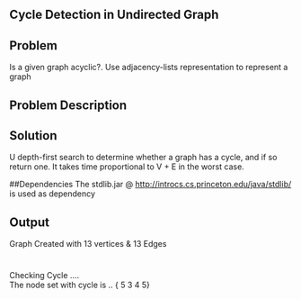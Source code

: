 ## Cycle Detection in Undirected Graph

## Problem
  
  Is a given graph acyclic?. Use adjacency-lists representation to represent a graph
  
## Problem Description 
  
## Solution
   U depth-first search to determine whether a graph has a cycle, and if so return one. It takes time proportional to V + E in the worst case.

##Dependencies 
 The stdlib.jar @ http://introcs.cs.princeton.edu/java/stdlib/ is used as dependency     
 
## Output 

 Graph Created with  13  vertices &  13 Edges    
 #   
 Checking Cycle ....    
 The node set with cycle is .. { 5 3 4 5}    